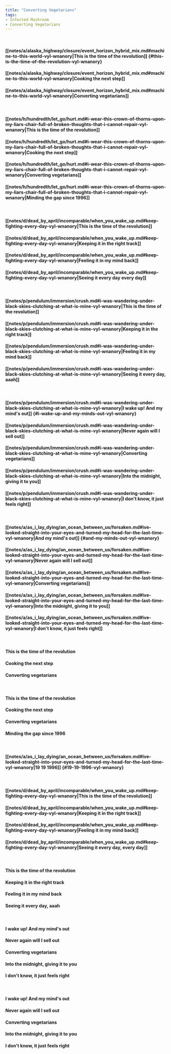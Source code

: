 ```yaml
---
title: "Converting Vegetarians"
tags:
- Infected Mushroom
- Converting Vegetarians
---
```

&nbsp;
#### [[notes/a/alaska_highway/closure/event_horizon_hybrid_mix.md#machine-to-this-world-vyl-wnanory|This is the time of the revolution]] {#this-is-the-time-of-the-revolution-vyl-wnanory}
#### [[notes/a/alaska_highway/closure/event_horizon_hybrid_mix.md#machine-to-this-world-vyl-wnanory|Cooking the next step]]
#### [[notes/a/alaska_highway/closure/event_horizon_hybrid_mix.md#machine-to-this-world-vyl-wnanory|Converting vegetarians]]
&nbsp;
#### [[notes/h/hundredth/let_go/hurt.md#i-wear-this-crown-of-thorns-upon-my-liars-chair-full-of-broken-thoughts-that-i-cannot-repair-vyl-wnanory|This is the time of the revolution]]
#### [[notes/h/hundredth/let_go/hurt.md#i-wear-this-crown-of-thorns-upon-my-liars-chair-full-of-broken-thoughts-that-i-cannot-repair-vyl-wnanory|Cooking the next step]]
#### [[notes/h/hundredth/let_go/hurt.md#i-wear-this-crown-of-thorns-upon-my-liars-chair-full-of-broken-thoughts-that-i-cannot-repair-vyl-wnanory|Converting vegetarians]]
#### [[notes/h/hundredth/let_go/hurt.md#i-wear-this-crown-of-thorns-upon-my-liars-chair-full-of-broken-thoughts-that-i-cannot-repair-vyl-wnanory|Minding the gap since 1996]]
&nbsp;
#### [[notes/d/dead_by_april/incomparable/when_you_wake_up.md#keep-fighting-every-day-vyl-wnanory|This is the time of the revolution]]
#### [[notes/d/dead_by_april/incomparable/when_you_wake_up.md#keep-fighting-every-day-vyl-wnanory|Keeping it in the right track]]
#### [[notes/d/dead_by_april/incomparable/when_you_wake_up.md#keep-fighting-every-day-vyl-wnanory|Feeling it in my mind back]]
#### [[notes/d/dead_by_april/incomparable/when_you_wake_up.md#keep-fighting-every-day-vyl-wnanory|Seeing it every day every day]]
&nbsp;
#### [[notes/p/pendulum/immersion/crush.md#i-was-wandering-under-black-skies-clutching-at-what-is-mine-vyl-wnanory|This is the time of the revolution]]
#### [[notes/p/pendulum/immersion/crush.md#i-was-wandering-under-black-skies-clutching-at-what-is-mine-vyl-wnanory|Keeping it in the right track]]
#### [[notes/p/pendulum/immersion/crush.md#i-was-wandering-under-black-skies-clutching-at-what-is-mine-vyl-wnanory|Feeling it in my mind back]]
#### [[notes/p/pendulum/immersion/crush.md#i-was-wandering-under-black-skies-clutching-at-what-is-mine-vyl-wnanory|Seeing it every day, aaah]]
&nbsp;
#### [[notes/p/pendulum/immersion/crush.md#i-was-wandering-under-black-skies-clutching-at-what-is-mine-vyl-wnanory|I wake up! And my mind's out]] {#i-wake-up-and-my-minds-out-vyl-wnanory}
#### [[notes/p/pendulum/immersion/crush.md#i-was-wandering-under-black-skies-clutching-at-what-is-mine-vyl-wnanory|Never again will I sell out]]
#### [[notes/p/pendulum/immersion/crush.md#i-was-wandering-under-black-skies-clutching-at-what-is-mine-vyl-wnanory|Converting vegetarians]]
#### [[notes/p/pendulum/immersion/crush.md#i-was-wandering-under-black-skies-clutching-at-what-is-mine-vyl-wnanory|Into the midnight, giving it to you]]
#### [[notes/p/pendulum/immersion/crush.md#i-was-wandering-under-black-skies-clutching-at-what-is-mine-vyl-wnanory|I don't know, it just feels right]]
&nbsp;
#### [[notes/a/as_i_lay_dying/an_ocean_between_us/forsaken.md#ive-looked-straight-into-your-eyes-and-turned-my-head-for-the-last-time-vyl-wnanory|And my mind's out]] {#and-my-minds-out-vyl-wnanory}
#### [[notes/a/as_i_lay_dying/an_ocean_between_us/forsaken.md#ive-looked-straight-into-your-eyes-and-turned-my-head-for-the-last-time-vyl-wnanory|Never again will I sell out]]
#### [[notes/a/as_i_lay_dying/an_ocean_between_us/forsaken.md#ive-looked-straight-into-your-eyes-and-turned-my-head-for-the-last-time-vyl-wnanory|Converting vegetarians]]
#### [[notes/a/as_i_lay_dying/an_ocean_between_us/forsaken.md#ive-looked-straight-into-your-eyes-and-turned-my-head-for-the-last-time-vyl-wnanory|Into the midnight, giving it to you]]
#### [[notes/a/as_i_lay_dying/an_ocean_between_us/forsaken.md#ive-looked-straight-into-your-eyes-and-turned-my-head-for-the-last-time-vyl-wnanory|I don't know, it just feels right]]
&nbsp;
#### This is the time of the revolution
#### Cooking the next step
#### Converting vegetarians
&nbsp;
#### This is the time of the revolution
#### Cooking the next step
#### Converting vegetarians
#### Minding the gap since 1996
&nbsp;
#### [[notes/a/as_i_lay_dying/an_ocean_between_us/forsaken.md#ive-looked-straight-into-your-eyes-and-turned-my-head-for-the-last-time-vyl-wnanory|19 19 1996]] {#19-19-1996-vyl-wnanory}
&nbsp;
#### [[notes/d/dead_by_april/incomparable/when_you_wake_up.md#keep-fighting-every-day-vyl-wnanory|This is the time of the revolution]]
#### [[notes/d/dead_by_april/incomparable/when_you_wake_up.md#keep-fighting-every-day-vyl-wnanory|Keeping it in the right track]]
#### [[notes/d/dead_by_april/incomparable/when_you_wake_up.md#keep-fighting-every-day-vyl-wnanory|Feeling it in my mind back]]
#### [[notes/d/dead_by_april/incomparable/when_you_wake_up.md#keep-fighting-every-day-vyl-wnanory|Seeing it every day, every day]]
&nbsp;
#### This is the time of the revolution
#### Keeping it in the right track
#### Feeling it in my mind back
#### Seeing it every day, aaah
&nbsp;
#### I wake up! And my mind's out
#### Never again will I sell out
#### Converting vegetarians
#### Into the midnight, giving it to you
#### I don't know, it just feels right
&nbsp;
#### I wake up! And my mind's out
#### Never again will I sell out
#### Converting vegetarians
#### Into the midnight, giving it to you
#### I don't know, it just feels right

